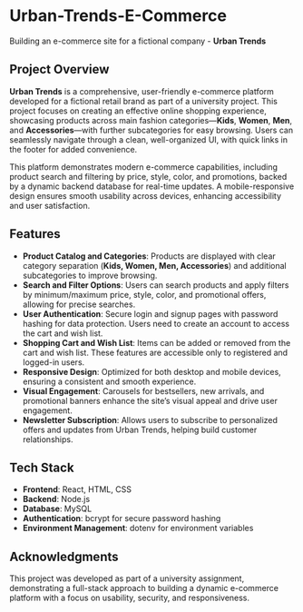 # **Urban-Trends-E-Commerce**
Building an e-commerce site for a fictional company - **Urban Trends**

## **Project Overview**
**Urban Trends** is a comprehensive, user-friendly e-commerce platform developed for a fictional retail brand as part of a university project. This project focuses on creating an effective online shopping experience, showcasing products across main fashion categories—**Kids**, **Women**, **Men**, and **Accessories**—with further subcategories for easy browsing. Users can seamlessly navigate through a clean, well-organized UI, with quick links in the footer for added convenience.

This platform demonstrates modern e-commerce capabilities, including product search and filtering by price, style, color, and promotions, backed by a dynamic backend database for real-time updates. A mobile-responsive design ensures smooth usability across devices, enhancing accessibility and user satisfaction.

## **Features**
- **Product Catalog and Categories**: Products are displayed with clear category separation (**Kids, Women, Men, Accessories**) and additional subcategories to improve browsing.
- **Search and Filter Options**: Users can search products and apply filters by minimum/maximum price, style, color, and promotional offers, allowing for precise searches.
- **User Authentication**: Secure login and signup pages with password hashing for data protection. Users need to create an account to access the cart and wish list.
- **Shopping Cart and Wish List**: Items can be added or removed from the cart and wish list. These features are accessible only to registered and logged-in users.
- **Responsive Design**: Optimized for both desktop and mobile devices, ensuring a consistent and smooth experience.
- **Visual Engagement**: Carousels for bestsellers, new arrivals, and promotional banners enhance the site’s visual appeal and drive user engagement.
- **Newsletter Subscription**: Allows users to subscribe to personalized offers and updates from Urban Trends, helping build customer relationships.

## **Tech Stack**
- **Frontend**: React, HTML, CSS
- **Backend**: Node.js
- **Database**: MySQL
- **Authentication**: bcrypt for secure password hashing
- **Environment Management**: dotenv for environment variables

## **Acknowledgments**

This project was developed as part of a university assignment, demonstrating a full-stack approach to building a dynamic e-commerce platform with a focus on usability, security, and responsiveness.